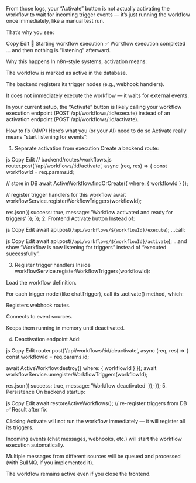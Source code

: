 From those logs, your “Activate” button is not actually activating the workflow to wait for incoming trigger events — it’s just running the workflow once immediately, like a manual test run.

That’s why you see:

Copy
Edit
🚀 Starting workflow execution
✅ Workflow execution completed
… and then nothing is “listening” afterward.

Why this happens
In n8n-style systems, activation means:

The workflow is marked as active in the database.

The backend registers its trigger nodes (e.g., webhook handlers).

It does not immediately execute the workflow — it waits for external events.

In your current setup, the “Activate” button is likely calling your workflow execution endpoint (POST /api/workflows/:id/execute) instead of an activation endpoint (POST /api/workflows/:id/activate).

How to fix (MVP)
Here’s what you (or your AI) need to do so Activate really means “start listening for events”:

1. Separate activation from execution
Create a backend route:

js
Copy
Edit
// backend/routes/workflows.js
router.post('/api/workflows/:id/activate', async (req, res) => {
  const workflowId = req.params.id;
  
  // store in DB
  await ActiveWorkflow.findOrCreate({ where: { workflowId } });
  
  // register trigger handlers for this workflow
  await workflowService.registerWorkflowTriggers(workflowId);
  
  res.json({ success: true, message: 'Workflow activated and ready for triggers' });
});
2. Frontend Activate button
Instead of:

js
Copy
Edit
await api.post(`/api/workflows/${workflowId}/execute`);
…call:

js
Copy
Edit
await api.post(`/api/workflows/${workflowId}/activate`);
…and show “Workflow is now listening for triggers” instead of “executed successfully”.

3. Register trigger handlers
Inside workflowService.registerWorkflowTriggers(workflowId):

Load the workflow definition.

For each trigger node (like chatTrigger), call its .activate() method, which:

Registers webhook routes.

Connects to event sources.

Keeps them running in memory until deactivated.

4. Deactivation endpoint
Add:

js
Copy
Edit
router.post('/api/workflows/:id/deactivate', async (req, res) => {
  const workflowId = req.params.id;
  
  await ActiveWorkflow.destroy({ where: { workflowId } });
  await workflowService.unregisterWorkflowTriggers(workflowId);
  
  res.json({ success: true, message: 'Workflow deactivated' });
});
5. Persistence
On backend startup:

js
Copy
Edit
await restoreActiveWorkflows(); // re-register triggers from DB
✅ Result after fix

Clicking Activate will not run the workflow immediately — it will register all its triggers.

Incoming events (chat messages, webhooks, etc.) will start the workflow execution automatically.

Multiple messages from different sources will be queued and processed (with BullMQ, if you implemented it).

The workflow remains active even if you close the frontend.